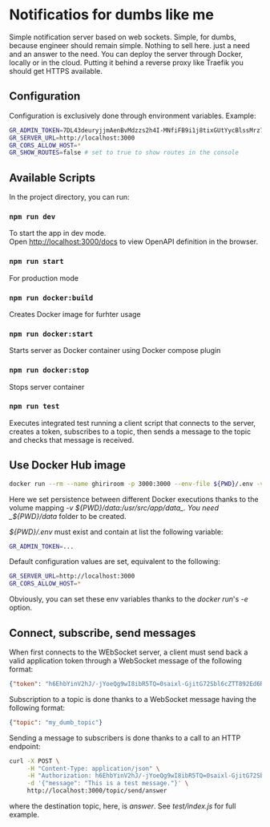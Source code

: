 # Notificatios for dumbs like me

Simple notification server based on web sockets.
Simple, for dumbs, because engineer should remain simple.
Nothing to sell here. just a need and an answer to the need.
You can deploy the server through Docker, locally or in the cloud.
Putting it behind a reverse proxy like Traefik you should get HTTPS available.

## Configuration

Configuration is exclusively done through environment variables.
Example:

```bash
GR_ADMIN_TOKEN=7DL43deuryjjmAenBvMdzzs2h4I-MNfiFB9i1j8tixGUtYycBlssMrz7I-hUmkST
GR_SERVER_URL=http://localhost:3000
GR_CORS_ALLOW_HOST=*
GR_SHOW_ROUTES=false # set to true to show routes in the console
```

## Available Scripts

In the project directory, you can run:

### `npm run dev`

To start the app in dev mode.\
Open [http://localhost:3000/docs](http://localhost:3000/docs) to view
OpenAPI definition in the browser.

### `npm run start`

For production mode

### `npm run docker:build`

Creates Docker image for furhter usage

### `npm run docker:start`

Starts server as Docker container using Docker compose plugin

### `npm run docker:stop`

Stops server container

### `npm run test`

Executes integrated test running a client script that connects to the server,
creates a token, subscribes to a topic, then sends a message to the topic and
checks that message is received.

## Use Docker Hub image

```bash
docker run --rm --name ghiriroom -p 3000:3000 --env-file ${PWD}/.env -v ${PWD}/data:/usr/src/app/data ignitial/ghiriroom:latest
```

Here we set persistence between different Docker executions thanks to the
volume mapping _-v ${PWD}/data:/usr/src/app/data_. You need _${PWD}/data_
folder to be created.

_${PWD}/.env_ must exist and contain at list the following variable:

```bash
GR_ADMIN_TOKEN=...
```

Default configuration values are set, equivalent to the following:

```bash
GR_SERVER_URL=http://localhost:3000
GR_CORS_ALLOW_HOST=*
```

Obviously, you can set these env variables thanks to the _docker run_'s _-e_
option.

## Connect, subscribe, send messages

When first connects to the WEbSocket server, a client must send back a valid
application token through a WebSocket message of the following format:

```json
{"token": "h6EhbYinV2hJ/-jYoeQg9wI8ibR5TQ=0saixl-GjitG72Sbl6cZTT892Ed6R-4Po"}
```

Subscription to a topic is done thanks to a WebSocket message having the
following format:

```json
{"topic": "my_dumb_topic"}
```

Sending a message to subscribers is done thanks to a call to an HTTP endpoint:

```bash
curl -X POST \
     -H "Content-Type: application/json" \
     -H "Authorization: h6EhbYinV2hJ/-jYoeQg9wI8ibR5TQ=0saixl-GjitG72Sbl6cZTT892Ed6R-4Po" \
     -d '{"message": "This is a test message."}' \
     http://localhost:3000/topic/send/answer
```

where the destination topic, here, is _answer_.
See _test/index.js_ for full example.
